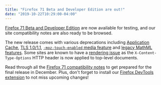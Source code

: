 ```yaml
---
title: "Firefox 71 Beta and Developer Edition are out!"
date: "2019-10-22T10:29:00-04:00"
---
```

[Firefox 71 Beta and Developer Edition](https://www.mozilla.org/firefox/channel/desktop/) are now available for testing, and our site compatibility notes are also ready to be browsed.

The new release comes with various deprecations including [Application Cache](https://www.fxsitecompat.dev/en-CA/docs/2019/application-cache-storage-has-been-removed-in-nightly-and-early-beta/), [TLS 1.0/1.1](https://www.fxsitecompat.dev/en-CA/docs/2019/tls-1-0-and-1-1-are-now-deprecated-disabled-in-nightly/), [`-moz-touch-enabled` media feature](https://www.fxsitecompat.dev/en-CA/docs/2019/moz-touch-enabled-media-feature-has-been-deprecated/) and [legacy MathML features](https://www.fxsitecompat.dev/en-CA/docs/2019/various-legacy-mathml-features-have-been-deprecated/). Some sites are known to have a [rendering issue](https://www.fxsitecompat.dev/en-CA/docs/2019/x-content-type-options-nosniff-now-applies-to-top-level-documents-causing-some-pages-to-be-downloaded/) as the `X-Content-Type-Options` HTTP header is now applied to top-level documents.

Read through all the [Firefox 71 compatibility notes](https://www.fxsitecompat.dev/en-CA/releases/71/) to get prepared for the final release in December. Plus, don't forget to install our [Firefox DevTools extension](https://addons.mozilla.org/firefox/addon/site-compatibility-tools/) to not miss upcoming changes!
